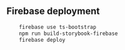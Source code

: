 ## Firebase deployment
```bash
    firebase use ts-bootstrap
    npm run build-storybook-firebase
    firebase deploy
```